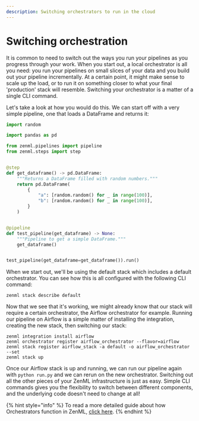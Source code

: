```yaml
---
description: Switching orchestrators to run in the cloud
---
```


# Switching orchestration

It is common to need to switch out the ways you run your pipelines as you
progress through your work. When you start out, a local orchestrator is all you
need: you run your pipelines on small slices of your data and you build out your
pipeline incrementally. At a certain point, it might make sense to scale up the
load, or to run it on something closer to what your final 'production' stack
will resemble. Switching your orchestrator is a matter of a single CLI command.

Let's take a look at how you would do this. We can start off with a very simple
pipeline, one that loads a DataFrame and returns it:

```python
import random

import pandas as pd

from zenml.pipelines import pipeline
from zenml.steps import step


@step
def get_dataframe() -> pd.DataFrame:
    """Returns a DataFrame filled with random numbers."""
    return pd.DataFrame(
        {
            "a": [random.random() for _ in range(100)],
            "b": [random.random() for _ in range(100)],
        }
    )


@pipeline
def test_pipeline(get_dataframe) -> None:
    """Pipeline to get a simple DataFrame."""
    get_dataframe()


test_pipeline(get_dataframe=get_dataframe()).run()
```

When we start out, we'll be using the default stack which includes a default
orchestrator. You can see how this is all configured with the following CLI
command:

```shell
zenml stack describe default
```

Now that we see that it's working, we might already know that our stack will
require a certain orchestrator, the Airflow orchestrator for example. Running
our pipeline on Airflow is a simple matter of installing the integration,
creating the new stack, then switching our stack:

```shell
zenml integration install airflow
zenml orchestrator register airflow_orchestrator --flavor=airflow
zenml stack register airflow_stack -a default -o airflow_orchestrator --set
zenml stack up
```

Once our Airflow stack is up and running, we can run our pipeline again with `python
run.py` and we can rerun on the new orchestrator. Switching out all the other
pieces of your ZenML infrastructure is just as easy. Simple CLI commands gives
you the flexibility to switch between different components, and the underlying
code doesn't need to change at all!

{% hint style="info" %}
To read a more detailed guide about how Orchestrators function in ZenML,
[click here](../../../book/learning/component-gallery/orchestrators/orchestrators.md).
{% endhint %}